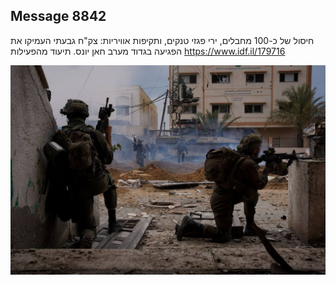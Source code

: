 ## Message 8842

חיסול של כ-100 מחבלים, ירי פגזי טנקים, ותקיפות אוויריות: 
צק"ח גבעתי העמיקו את הפגיעה בגדוד מערב חאן יונס. תיעוד מהפעילות
https://www.idf.il/179716

![Photo](./8842/8842_photo.jpg)
